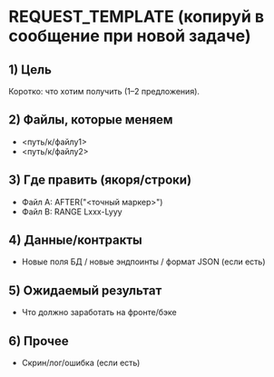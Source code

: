 # REQUEST_TEMPLATE (копируй в сообщение при новой задаче)

## 1) Цель

Коротко: что хотим получить (1–2 предложения).

## 2) Файлы, которые меняем

- <путь/к/файлу1>
- <путь/к/файлу2>

## 3) Где править (якоря/строки)

- Файл A: AFTER("<точный маркер>")
- Файл B: RANGE Lxxx-Lyyy

## 4) Данные/контракты

- Новые поля БД / новые эндпоинты / формат JSON (если есть)

## 5) Ожидаемый результат

- Что должно заработать на фронте/бэке

## 6) Прочее

- Скрин/лог/ошибка (если есть)
